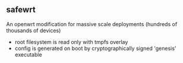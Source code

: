 safewrt
--------

An openwrt modification for massive scale deployments (hundreds of thousands of devices)


- root filesystem is read only with tmpfs overlay
- config is generated on boot by cryptographically signed 'genesis' executable

